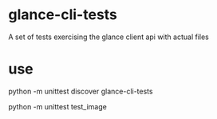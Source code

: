 glance-cli-tests
================

A set of tests exercising the glance client api with actual files

use
===

python -m unittest discover glance-cli-tests

python -m unittest test_image
